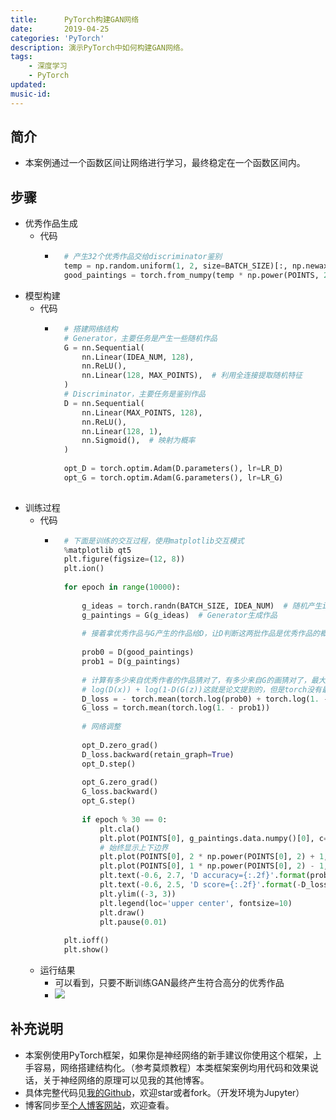 ```yaml
---
title:      PyTorch构建GAN网络
date:       2019-04-25
categories: 'PyTorch'
description: 演示PyTorch中如何构建GAN网络。
tags:
    - 深度学习
    - PyTorch
updated: 
music-id: 
---
```

## 简介
- 本案例通过一个函数区间让网络进行学习，最终稳定在一个函数区间内。


## 步骤
- 优秀作品生成
	- 代码
		- ```python
			# 产生32个优秀作品交给discriminator鉴别
			temp = np.random.uniform(1, 2, size=BATCH_SIZE)[:, np.newaxis]
			good_paintings = torch.from_numpy(temp * np.power(POINTS, 2) + (temp-1)).float()
			```
- 模型构建
	- 代码
		- ```python
			# 搭建网络结构
			# Generator，主要任务是产生一些随机作品
			G = nn.Sequential( 
				nn.Linear(IDEA_NUM, 128),
				nn.ReLU(),
				nn.Linear(128, MAX_POINTS),  # 利用全连接提取随机特征
			)
			# Discriminator，主要任务是鉴别作品
			D = nn.Sequential( 
				nn.Linear(MAX_POINTS, 128),
				nn.ReLU(),
				nn.Linear(128, 1),
				nn.Sigmoid(),  # 映射为概率
			)
			
			opt_D = torch.optim.Adam(D.parameters(), lr=LR_D)
			opt_G = torch.optim.Adam(G.parameters(), lr=LR_G)
			
			```
- 训练过程
	- 代码
		- ```python
			# 下面是训练的交互过程，使用matplotlib交互模式
			%matplotlib qt5
			plt.figure(figsize=(12, 8))
			plt.ion()
			
			for epoch in range(10000):
				
				g_ideas = torch.randn(BATCH_SIZE, IDEA_NUM)  # 随机产生idea
				g_paintings = G(g_ideas)  # Generator生成作品
				
				# 接着拿优秀作品与G产生的作品给D，让D判断这两批作品是优秀作品的概率
			
				prob0 = D(good_paintings)
				prob1 = D(g_paintings)
				
				# 计算有多少来自优秀作者的作品猜对了，有多少来自G的画猜对了，最大化猜对的次数
				# log(D(x)) + log(1-D(G(z))这就是论文提到的，但是torch没有最大化score只有最小化loss，这是一致的
				D_loss = - torch.mean(torch.log(prob0) + torch.log(1. - prob1))
				G_loss = torch.mean(torch.log(1. - prob1))
				
				# 网络调整
			
				opt_D.zero_grad()
				D_loss.backward(retain_graph=True)
				opt_D.step()
			
				opt_G.zero_grad()
				G_loss.backward()
				opt_G.step()
			
				if epoch % 30 == 0:
					plt.cla()
					plt.plot(POINTS[0], g_paintings.data.numpy()[0], c='green', lw=3, label='Generated painting',)
					# 始终显示上下边界
					plt.plot(POINTS[0], 2 * np.power(POINTS[0], 2) + 1, c='blue', lw=3, label='above bound')
					plt.plot(POINTS[0], 1 * np.power(POINTS[0], 2) - 1, c='red', lw=3, label='below bound')
					plt.text(-0.6, 2.7, 'D accuracy={:.2f}'.format(prob0.data.numpy().mean()), fontdict={'size': 13})
					plt.text(-0.6, 2.5, 'D score={:.2f}'.format(-D_loss.data.numpy()), fontdict={'size': 13})
					plt.ylim((-3, 3))
					plt.legend(loc='upper center', fontsize=10)
					plt.draw()
					plt.pause(0.01)
			
			plt.ioff()
			plt.show()
			```
	- 运行结果
		- 可以看到，只要不断训练GAN最终产生符合高分的优秀作品
		- ![](https://img-blog.csdnimg.cn/20190425132159414.gif)


## 补充说明
- 本案例使用PyTorch框架，如果你是神经网络的新手建议你使用这个框架，上手容易，网络搭建结构化。（参考莫烦教程）本类框架案例均用代码和效果说话，关于神经网络的原理可以见我的其他博客。
- 具体完整代码见[我的Github](https://github.com/luanshiyinyang/Tutorial/tree/Pytorch/GANDemo)，欢迎star或者fork。（开发环境为Jupyter）
- 博客同步至[个人博客网站](https://luanshiyinyang.github.io)，欢迎查看。